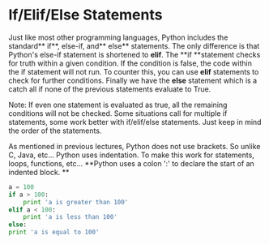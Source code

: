 # If/Elif/Else Statements

Just like most other programming languages, Python includes the standard** if**, else-if, and** else** statements. The only difference is that Python's else-if statement is shortened to **elif**. The **if **statement checks for truth within a given condition. If the condition is false, the code within the if statement will not run. To counter this, you can use **elif** statements to check for further conditions. Finally we have the **else** statement which is a catch all if none of the previous statements evaluate to True.   


Note: If even one statement is evaluated as true, all the remaining conditions will not be checked. Some situations call for multiple if statements, some work better with if/elif/else statements. Just keep in mind the order of the statements.



As mentioned in previous lectures, Python does not use brackets. So unlike C, Java, etc... Python uses indentation. To make this work for statements, loops, functions, etc... **Python uses a colon ':' to declare the start of an indented block. **



```py
a = 100
if a > 100:
    print 'a is greater than 100'
elif a < 100:
    print 'a is less than 100'
else:
print 'a is equal to 100'
```



